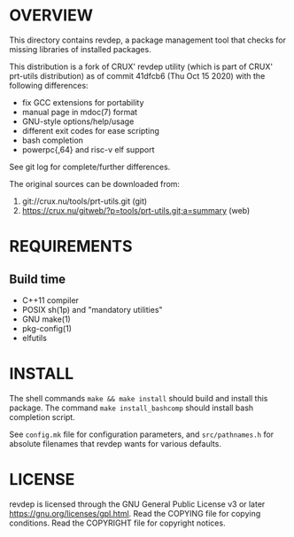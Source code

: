 OVERVIEW
========

This directory contains revdep, a package management tool that checks for
missing libraries of installed packages.

This distribution is a fork of CRUX' revdep utility (which is part of CRUX'
prt-utils distribution) as of commit 41dfcb6 (Thu Oct 15 2020) with the
following differences:
* fix GCC extensions for portability
* manual page in mdoc(7) format
* GNU-style options/help/usage
* different exit codes for ease scripting
* bash completion
* powerpc{,64} and risc-v elf support

See git log for complete/further differences.

The original sources can be downloaded from:
1. git://crux.nu/tools/prt-utils.git                       (git)
2. https://crux.nu/gitweb/?p=tools/prt-utils.git;a=summary (web)


REQUIREMENTS
============

Build time
----------
* C++11 compiler
* POSIX sh(1p) and "mandatory utilities"
* GNU make(1)
* pkg-config(1)
* elfutils


INSTALL
=======

The shell commands `make && make install` should build and install this
package.  The command `make install_bashcomp` should install bash completion
script.

See `config.mk` file for configuration parameters, and `src/pathnames.h` for
absolute filenames that revdep wants for various defaults.


LICENSE
=======

revdep is licensed through the GNU General Public License v3 or later
<https://gnu.org/licenses/gpl.html>.
Read the COPYING file for copying conditions.
Read the COPYRIGHT file for copyright notices.
